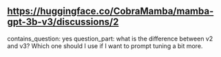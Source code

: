 ## https://huggingface.co/CobraMamba/mamba-gpt-3b-v3/discussions/2

contains_question: yes
question_part: what is the difference between v2 and v3? Which one should I use if I want to prompt tuning a bit more.